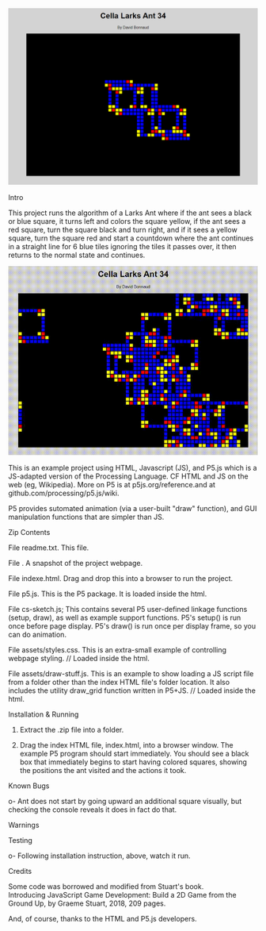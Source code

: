 
  <img src="cella-larks-ant-34-screencap.png" alt="Cella Larks Ant Screencap">
  
Intro

  This project runs the algorithm of a Larks Ant where if the ant sees
  a black or blue square, it turns left and colors the square yellow, if the ant
  sees a red square, turn the square black and turn right, and if 
  it sees a yellow square, turn the square red and start a countdown where 
  the ant continues in a straight line for 6 blue tiles ignoring the tiles it 
  passes over, it then returns to the normal state and continues.
  
  <img src="cella-larks-ant-34.gif" alt="Cella Larks Ant Gif">

  This is an example project using HTML, Javascript (JS), and P5.js
  which is a JS-adapted version of the Processing Language.  CF HTML and
  JS on the web (eg, Wikipedia).  More on P5 is at
  p5js.org/reference.and at github.com/processing/p5.js/wiki.

  P5 provides sutomated animation (via a user-built "draw" function),
  and GUI manipulation functions that are simpler than JS.

Zip Contents

  File readme.txt.  This file.

  File .  A snapshot of the project webpage.

  File indexe.html. Drag and drop this into a browser to
    run the project.

  File p5.js. This is the P5 package.  It is loaded inside the html.

  File cs-sketch.js; This contains several P5 user-defined linkage functions
  (setup, draw), as well as example support functions.  P5's setup() is run 
  once before page display. P5's draw() is run once per display frame, 
  so you can do animation.

  File assets/styles.css.  This is an extra-small example of controlling
    webpage styling.  // Loaded inside the html.

  File assets/draw-stuff.js. This is an example to show loading a JS
    script file from a folder other than the index HTML file's
    folder location.  It also includes the utility draw_grid function
    written in P5+JS. // Loaded inside the html.

Installation & Running

  1. Extract the .zip file into a folder.

  2. Drag the index HTML file, index.html, into a browser
    window.  The example P5 program should start immediately.  You
    should see a black box that immediately begins to start having 
    colored squares, showing the positions the ant visited and the 
    actions it took.

Known Bugs

  o- Ant does not start by going upward an additional square visually,
     but checking the console reveals it does in fact do that.

Warnings


Testing

  o- Following installation instruction, above, watch it run.

Credits

  Some code was borrowed and modified from Stuart's book.  
    Introducing JavaScript Game Development: Build a 2D Game from the
    Ground Up, by Graeme Stuart, 2018, 209 pages.

  And, of course, thanks to the HTML and P5.js developers.

